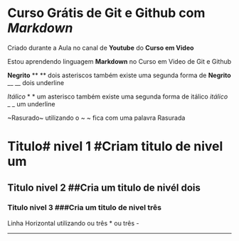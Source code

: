# Curso Grátis de Git e Github com *Markdown*
Criado durante a Aula no canal de **Youtube** do __Curso em Video__

Estou aprendendo linguagem **Markdown** no Curso em Video de Git e Github

**Negrito** **  ** dois asteriscos também existe uma segunda forma de __Negrito__ __ __ dois underline


*Itálico* * * um asterisco também existe uma segunda forma de itálico _itálico_ _ _ um underline

~Rasurado~ utilizando o ~ ~ fica com uma palavra Rasurada

# Titulo# nivel 1 #Criam titulo de nivel um
## Titulo nivel 2 ##Cria um titulo de nivél dois 
### Titulo nivel 3 ###Cria um titulo de nivel três

Linha Horizontal utilizando ou três * ou três -
***

